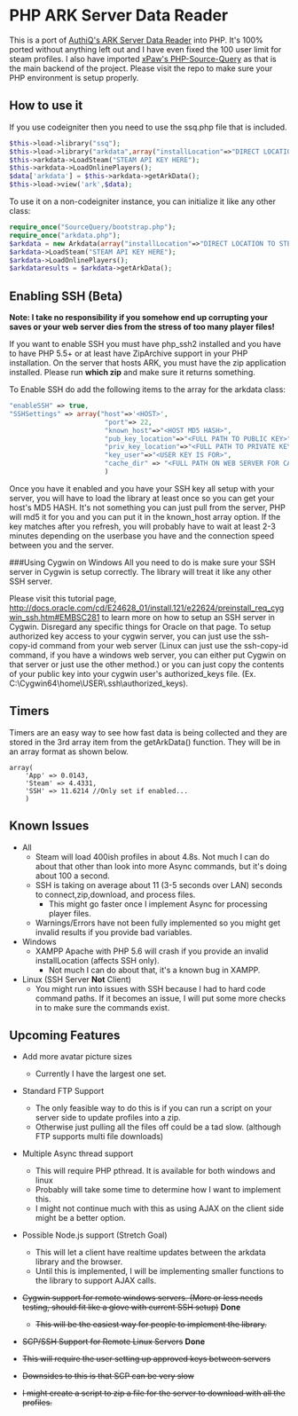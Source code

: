 # PHP ARK Server Data Reader

This is a port of <a href="https://github.com/AuthiQ/ArkData">AuthiQ's ARK Server Data Reader</a> into PHP. It's 100% ported without anything left out and I have even fixed the 100 user limit for steam profiles. I also have imported <a href="https://github.com/xPaw/PHP-Source-Query/">xPaw's PHP-Source-Query</a> as that is the main backend of the project. Please visit the repo to make sure your PHP environment is setup properly.


## How to use it

If you use codeigniter then you need to use the ssq.php file that is included.
```PHP
$this->load->library("ssq");
$this->load->library("arkdata",array("installLocation"=>"DIRECT LOCATION TO STEAM FILES"));
$this->arkdata->LoadSteam("STEAM API KEY HERE");
$this->arkdata->LoadOnlinePlayers();
$data['arkdata'] = $this->arkdata->getArkData();
$this->load->view('ark',$data);
```

To use it on a non-codeigniter instance, you can initialize it like any other class:
```PHP
require_once("SourceQuery/bootstrap.php");
require_once("arkdata.php");
$arkdata = new Arkdata(array("installLocation"=>"DIRECT LOCATION TO STEAM FILES"));
$arkdata->LoadSteam("STEAM API KEY HERE");
$arkdata->LoadOnlinePlayers();
$arkdataresults = $arkdata->getArkData();
```

## Enabling SSH (Beta)

**Note: I take no responsibility if you somehow end up corrupting your saves or your web server dies from the stress of too many player files!**


If you want to enable SSH you must have php_ssh2 installed and you have to have PHP 5.5+ or at least have ZipArchive support in your PHP installation. On the server that hosts ARK, you must have the zip application installed. Please run **which zip** and make sure it returns something.

To Enable SSH do add the following items to the array for the arkdata class:
```PHP
"enableSSH" => true,
"SSHSettings" => array("host"=>'<HOST>',
                        "port"=> 22,
                        "known_host"=>"<HOST MD5 HASH>",
                        "pub_key_location"=>"<FULL PATH TO PUBLIC KEY>",
                        "priv_key_location"=>"<FULL PATH TO PRIVATE KEY>",
                        "key_user"=>"<USER KEY IS FOR>",
                        "cache_dir" => "<FULL PATH ON WEB SERVER FOR CACHE>"
                        )
```
Once you have it enabled and you have your SSH key all setup with your server, you will have to load the library at least once so you can get your host's MD5 HASH. It's not something you can just pull from the server, PHP will md5 it for you and you can put it in the known_host array option. If the key matches after you refresh, you will probably have to wait at least 2-3 minutes depending on the userbase you have and the connection speed between you and the server.

###Using Cygwin on Windows
All you need to do is make sure your SSH server in Cygwin is setup correctly. The library will treat it like any other SSH server.

Please visit this tutorial page, http://docs.oracle.com/cd/E24628_01/install.121/e22624/preinstall_req_cygwin_ssh.htm#EMBSC281 to learn more on how to setup an SSH server in Cygwin. Disregard any specific things for Oracle on that page. To setup authorized key access to your cygwin server, you can just use the ssh-copy-id command from your web server (Linux can just use the ssh-copy-id command, if you have a windows web server, you can either put Cygwin on that server or just use the other method.) or you can just copy the contents of your public key into your cygwin user's authorized_keys file. (Ex. C:\\Cygwin64\\home\\USER\\.ssh\\authorized_keys).

## Timers
Timers are an easy way to see how fast data is being collected and they are stored in the 3rd array item from the getArkData() function. They will be in an array format as shown below.
```
array(
    'App' => 0.0143,
    'Steam' => 4.4331,
    'SSH' => 11.6214 //Only set if enabled...
    )
```

## Known Issues

* All
    * Steam will load 400ish profiles in about 4.8s. Not much I can do about that other than look into more Async commands, but it's doing about 100 a second.
    * SSH is taking on average about 11 (3-5 seconds over LAN) seconds to connect,zip,download, and process files.
        * This might go faster once I implement Async for processing player files.
    * Warnings/Errors have not been fully implemented so you might get invalid results if you provide bad variables.
* Windows
    * XAMPP Apache with PHP 5.6 will crash if you provide an invalid installLocation (affects SSH only).
        * Not much I can do about that, it's a known bug in XAMPP.
* Linux (SSH Server **Not** Client)
    * You might run into issues with SSH because I had to hard code command paths. If it becomes an issue, I will put some more checks in to make sure the commands exist.

## Upcoming Features

* Add more avatar picture sizes
    * Currently I have the largest one set.

* Standard FTP Support
  * The only feasible way to do this is if you can run a script on your server side to update profiles into a zip.
  * Otherwise just pulling all the files off could be a tad slow. (although FTP supports multi file downloads)
* Multiple Async thread support
  * This will require PHP pthread. It is available for both windows and linux
  * Probably will take some time to determine how I want to implement this.
  * I might not continue much with this as using AJAX on the client side might be a better option.
* Possible Node.js support (Stretch Goal)
  * This will let a client have realtime updates between the arkdata library and the browser.
  * Until this is implemented, I will be implementing smaller functions to the library to support AJAX calls.
* ~~Cygwin support for remote windows servers. (More or less needs testing, should fit like a glove with current SSH setup)~~ **Done**
    * ~~This will be the easiest way for people to implement the library.~~
* ~~SCP/SSH Support for Remote Linux Servers~~  **Done**
* ~~This will require the user setting up approved keys between servers~~
* ~~Downsides to this is that SCP can be very slow~~
* ~~I might create a script to zip a file for the server to download with all the profiles.~~
